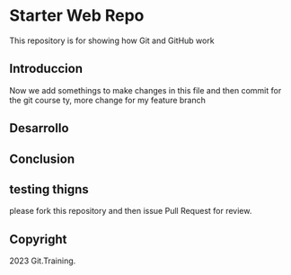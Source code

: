 # Starter Web Repo

This repository is for showing how Git and GitHub work


## Introduccion

Now we add somethings to make changes in this file and then commit for the git course ty, more change for my feature branch

## Desarrollo

## Conclusion 

## testing thigns

please fork this repository and then issue Pull Request for review. 

## Copyright 

2023 Git.Training.
